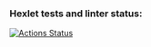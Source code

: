 ### Hexlet tests and linter status:
[![Actions Status](https://github.com/Serg71test/qa-engineer-project-85/actions/workflows/hexlet-check.yml/badge.svg)](https://github.com/Serg71test/qa-engineer-project-85/actions)